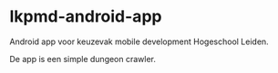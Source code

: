 # Ikpmd-android-app

Android app voor keuzevak mobile development Hogeschool Leiden.

De app is een simple dungeon crawler.
